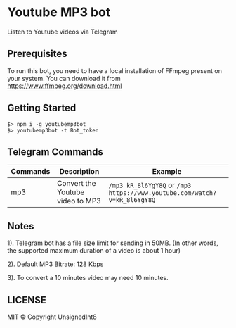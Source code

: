 # Youtube MP3 bot

Listen to Youtube videos via Telegram

## Prerequisites

To run this bot, you need to have a local installation of FFmpeg present on your system. You can download it from https://www.ffmpeg.org/download.html

## Getting Started

```
$> npm i -g youtubemp3bot
$> youtubemp3bot -t Bot_token
```

## Telegram Commands

| Commands | Description | Example |
|---|---|---|
| mp3 | Convert the Youtube video to MP3 | `/mp3 kR_8l6YgY8Q` or `/mp3 https://www.youtube.com/watch?v=kR_8l6YgY8Q` |

## Notes

1). Telegram bot has a file size limit for sending in 50MB. (In other words, the supported maximum duration of a video is about 1 hour)

2). Default MP3 Bitrate: 128 Kbps

3). To convert a 10 minutes video may need 10 minutes.

## LICENSE

MIT ©️ Copyright UnsignedInt8